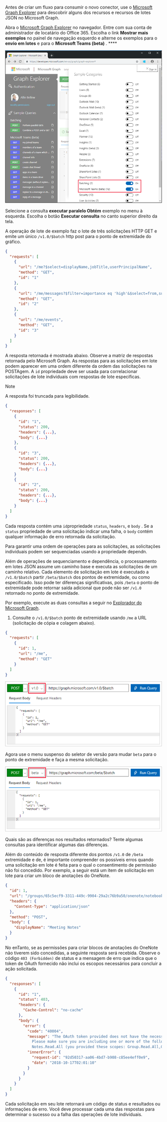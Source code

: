 <!-- markdownlint-disable MD002 MD041 -->

Antes de criar um fluxo para consumir o novo conector, use o [Microsoft Graph Explorer](https://developer.microsoft.com/graph/graph-explorer) para descobrir alguns dos recursos e recursos de lotes JSON no Microsoft Graph.

Abra o [Microsoft Graph Explorer](https://developer.microsoft.com/graph/graph-explorer) no navegador. Entre com sua conta de administrador de locatário do Office 365. Escolha o link **Mostrar mais exemplos** no painel de navegação esquerdo e alterne os exemplos para o **envio em lotes** e para o **Microsoft Teams (beta)** . ****

![Uma captura de tela da caixa de diálogo Mostrar mais exemplos no explorador do Graph](./images/graph-explore1.png)

Selecione a consulta **executar paralelo Obtém** exemplo no menu à esquerda. Escolha o botão **Executar consulta** no canto superior direito da tela.

A operação de lote de exemplo faz o lote de três solicitações HTTP GET e emite um único `/v1.0/$batch` http post para o ponto de extremidade do gráfico.

```json
{
  "requests": [
    {
      "url": "/me?$select=displayName,jobTitle,userPrincipalName",
      "method": "GET",
      "id": "1"
    },
    {
      "url": "/me/messages?$filter=importance eq 'high'&$select=from,subject,receivedDateTime,bodyPreview",
      "method": "GET",
      "id": "2"
    },
    {
      "url": "/me/events",
      "method": "GET",
      "id": "3"
    }
  ]
}
```

A resposta retornada é mostrada abaixo. Observe a matriz de respostas retornada pelo Microsoft Graph. As respostas para as solicitações em lote podem aparecer em uma ordem diferente da ordem das solicitações na POSTAgem. A `id` propriedade deve ser usada para correlacionar solicitações de lote individuais com respostas de lote específicas.

> [!NOTE]
> A resposta foi truncada para legibilidade.

```json
{
  "responses": [
    {
      "id": "1",
      "status": 200,
      "headers": {...},
      "body": {...}
    },
    {
      "id": "3",
      "status": 200,
      "headers": {...},
      "body": {...}
    }
    {
      "id": "2",
      "status": 200,
      "headers": {...},
      "body": {...}
    }
  ]
}
```

Cada resposta contém uma `id`propriedade `status`, `headers`, e `body` . Se a `status` propriedade de uma solicitação indicar uma falha, o `body` contém qualquer informação de erro retornada da solicitação.

Para garantir uma ordem de operações para as solicitações, as solicitações individuais podem ser sequenciadas usando [](https://docs.microsoft.com/graph/json-batching#sequencing-requests-with-the-dependson-property) a propriedade dependn.

Além de operações de sequenciamento e dependência, o processamento em lotes JSON assume um caminho base e executa as solicitações de um caminho relativo. Cada elemento de solicitação em lote é executado a `/v1.0/$batch` partir `/beta/$batch` dos pontos de extremidade, ou como especificado. Isso pode ter diferenças significativas, pois `/beta` o ponto de extremidade pode retornar saída adicional que pode não ser `/v1.0` retornado no ponto de extremidade.

Por exemplo, execute as duas consultas a seguir no [Explorador do Microsoft Graph](https://developer.microsoft.com/graph/graph-explorer).

1. Consulte o `/v1.0/$batch` ponto de extremidade usando `/me` a URL (solicitação de cópia e colagem abaixo).

```json
{
  "requests": [
    {
      "id": 1,
      "url": "/me",
      "method": "GET"
    }
  ]
}
```

![Uma captura de tela da consulta em lote no explorador do Graph com v 1.0 selecionado](./images/graph-explore3.png)

Agora use o menu suspenso do seletor de versão para mudar `beta` para o ponto de extremidade e faça a mesma solicitação.

![gráfico-Explore-4](./images/graph-explore4.png)

Quais são as diferenças nos resultados retornados? Tente algumas consultas para identificar algumas das diferenças.

Além do conteúdo de resposta diferente dos pontos `/v1.0` de `/beta` extremidade e de, é importante compreender os possíveis erros quando uma solicitação em lote é feita para o qual o consentimento de permissão não foi concedido. Por exemplo, a seguir está um item de solicitação em lote para criar um bloco de anotações do OneNote.

```json
{
  "id": 1,
  "url": "/groups/65c5ecf9-3311-449c-9904-29a2c76b9a50/onenote/notebooks",
  "headers": {
    "Content-Type": "application/json"
  },
  "method": "POST",
  "body": {
    "displayName": "Meeting Notes"
  }
}
```

No enTanto, se as permissões para criar blocos de anotações do OneNote não tiverem sido concedidas, a seguinte resposta será recebida. Observe o código `403 (Forbidden)` de status e a mensagem de erro que indica que o token de OAuth fornecido não inclui os escopos necessários para concluir a ação solicitada.

```json
{
  "responses": [
    {
      "id": "1",
      "status": 403,
      "headers": {
        "Cache-Control": "no-cache"
      },
      "body": {
        "error": {
          "code": "40004",
          "message": "The OAuth token provided does not have the necessary scopes to complete the request.
            Please make sure you are including one or more of the following scopes: Notes.ReadWrite.All,
            Notes.Read.All (you provided these scopes: Group.Read.All,Group.ReadWrite.All,User.Read,User.Read.All)",
          "innerError": {
            "request-id": "92d50317-aa06-4bd7-b908-c85ee4eff0e9",
            "date": "2018-10-17T02:01:10"
          }
        }
      }
    }
  ]
}
```

Cada solicitação em seu lote retornará um código de status e resultados ou informações de erro. Você deve processar cada uma das respostas para determinar o sucesso ou a falha das operações de lote individuais.